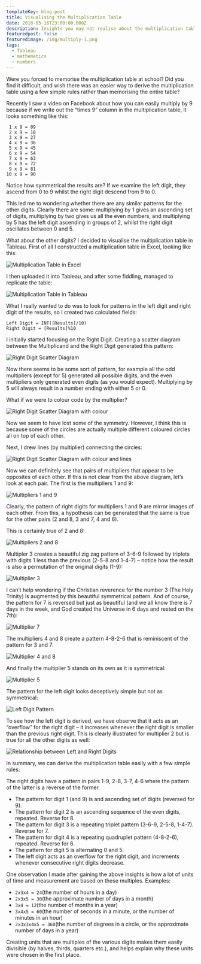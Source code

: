 ```yaml
---
templateKey: blog-post
title: Visualising the Multiplication Table
date: 2018-05-16T23:00:00.000Z
description: Insights you may not realise about the multiplication table.
featuredpost: false
featuredimage: /img/multiply-1.png
tags:
  - Tableau
  - mathematics
  - numbers
---
```

Were you forced to memorise the multiplication table at school? Did you find it difficult, and wish there was an easier way to derive the multiplication table using a few simple rules rather than memorising the entire table?

Recently I saw a video on Facebook about how you can easily multiply by 9 because if we write out the “times 9” column in the multiplication table, it looks something like this:

```
 1 x 9 = 09
 2 x 9 = 18
 3 x 9 = 27
 4 x 9 = 36
 5 x 9 = 45
 6 x 9 = 54
 7 x 9 = 63
 8 x 9 = 72
 9 x 9 = 81
10 x 9 = 90
```

Notice how symmetrical the results are? If we examine the left digit, they ascend from 0 to 9 whilst the right digit descend from 9 to 0.

This led me to wondering whether there are any similar patterns for the other digits. Clearly there are some: multiplying by 1 gives an ascending set of digits, multiplying by two gives us all the even numbers, and multiplying by 5 has the left digit ascending in groups of 2, whilst the right digit oscillates between 0 and 5.

What about the other digits? I decided to visualise the multiplication table in Tableau. First of all I constructed a multiplication table in Excel, looking like this:

![Multiplication Table in Excel](/img/multiply-2.png)

I then uploaded it into Tableau, and after some fiddling, managed to replicate the table:

![Multiplication Table in Tableau](/img/multiply-3.png)

What I really wanted to do was to look for patterns in the left digit and right digit of the results, so I created two calculated fields:

```
Left Digit = INT([Results]/10)
Right Digit = [Results]%10
```

I initially started focusing on the Right Digit. Creating a scatter diagram between the Multiplicand and the Right Digit generated this pattern:

![Right Digit Scatter Diagram](/img/multiply-4.png)

Now there seems to be some sort of pattern, for example all the odd multipliers (except for 5) generated all possible digits, and the even multipliers only generated even digits (as you would expect). Multiplying by 5 will always result in a number ending with either 5 or 0.

What if we were to colour code by the multiplier?

![Right Digit Scatter Diagram with colour](/img/multiply-5.png)

Now we seem to have lost some of the symmetry. However, I think this is because some of the circles are actually multiple different coloured circles all on top of each other.

Next, I drew lines (by multiplier) connecting the circles:

![Right Digit Scatter Diagram with colour and lines](/img/multiply-6.png)

Now we can definitely see that pairs of multipliers that appear to be opposites of each other. If this is not clear from the above diagram, let’s look at each pair. The first is the multipliers 1 and 9:

![Multipliers 1 and 9](/img/multiply-7.png)

Clearly, the pattern of right digits for multipliers 1 and 9 are mirror images of each other. From this, a hypothesis can be generated that the same is true for the other pairs (2 and 8, 3 and 7, 4 and 6).

This is certainly true of 2 and 8:

![Multipliers 2 and 8](/img/multiply-8.png)

Multipler 3 creates a beautiful zig zag pattern of 3-6-9 followed by triplets with digits 1 less than the previous (2-5-8 and 1-4-7) – notice how the result is also a permutation of the original digits (1-9):

![Multiplier 3](/img/multiply-9.png)

I can’t help wondering if the Christian reverence for the number 3 (The Holy Trinity) is augmented by this beautiful symmetrical pattern. And of course, the pattern for 7 is reversed but just as beautiful (and we all know there is 7 days in the week, and God created the Universe in 6 days and rested on the 7th):

![Multiplier 7](/img/multiply-10.png)

The multipliers 4 and 8 create a pattern 4-8-2-6 that is reminiscent of the pattern for 3 and 7:

![Multiplier 4 and 8](/img/multiply-11.png)

And finally the multiplier 5 stands on its own as it is symmetrical:

![Multiplier 5](/img/multiply-12.png)

The pattern for the left digit looks deceptively simple but not as symmetrical:

![Left Digit Pattern](/img/multiply-13.png)

To see how the left digit is derived, we have observe that it acts as an “overflow” for the right digit – it increases whenever the right digit is smaller than the previous right digit. This is clearly illustrated for multiplier 2 but is true for all the other digits as well:

![Relationship between Left and Right Digits](/img/multiply-14.png)

In summary, we can derive the multiplication table easily with a few simple rules:

The right digits have a pattern in pairs 1-9, 2-8, 3-7, 4-6 where the pattern of the latter is a reverse of the former.

* The pattern for digit 1 (and 9) is and ascending set of digits (reversed for 9).
* The pattern for digit 2 is an ascending sequence of the even digits, repeated. Reverse for 8.
* The pattern for digit 3 is a repeating triplet pattern (3-6-9, 2-5-8, 1-4-7). Reverse for 7.
* The pattern for digit 4 is a repeating quadruplet pattern (4-8-2-6), repeated. Reverse for 6.
* The pattern for digit 5 is alternating 0 and 5.
* The left digit acts as an overflow for the right digit, and increments whenever consecutive right digits decrease.

One observation I made after gaining the above insights is how a lot of units of time and measurement are based on these multiples. Examples:

* `2x3x4 = 24`(the number of hours in a day)
* `2x3x5 = 30`(the approximate number of days in a month)
* `3x4 = 12`(the number of months in a year)
* `3x4x5 = 60`(the number of seconds in a minute, or the number of minutes in an hour)
* `2x3x3x4x5 = 360`(the number of degrees in a circle, or the approximate number of days in a year)

Creating units that are multiples of the various digits makes them easily divisible (by halves, thirds, quarters etc.), and helps explain why these units were chosen in the first place.
